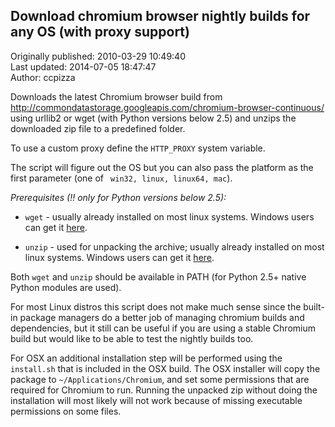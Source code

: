 ## Download chromium browser nightly builds for any OS (with proxy support)  
Originally published: 2010-03-29 10:49:40  
Last updated: 2014-07-05 18:47:47  
Author: ccpizza   
  
Downloads the latest Chromium browser build from http://commondatastorage.googleapis.com/chromium-browser-continuous/ using urllib2 or wget (with Python versions below 2.5) and unzips the downloaded zip file to a predefined folder.
 
To use a custom proxy define the `HTTP_PROXY` system variable.

The script will figure out the OS but you can also pass the platform as the first parameter (one of ` win32, linux, linux64, mac`).

*Prerequisites (!! only for Python versions below 2.5):*

* `wget` - usually already installed on most linux systems. Windows users can get it [here](http://gnuwin32.sourceforge.net/packages/wget.htm).

* `unzip` - used for unpacking the archive; usually already installed on most linux systems. Windows users can get it [here](http://gnuwin32.sourceforge.net/packages/unzip.htm).

Both `wget` and `unzip` should be available in PATH (for Python 2.5+ native Python modules are used).

For most Linux distros this script does not make much sense since the built-in package managers do a better job of managing chromium builds and dependencies, but it still can be useful if you are using a stable Chromium build but would like to be able to test the nightly builds too.

For OSX an additional installation step will be performed using the `install.sh` that is included in the OSX build. The OSX installer will copy the package to `~/Applications/Chromium`, and set some permissions that are required for Chromium to run. Running the unpacked zip without doing the installation will most likely will not work because of missing executable permissions on some files.